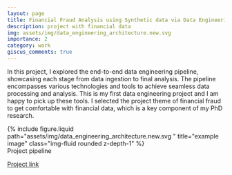 ```yaml
---
layout: page
title: Financial Fraud Analysis using Synthetic data via Data Engineering.
description: project with financial data
img: assets/img/data_engineering_architecture.new.svg
importance: 2
category: work
giscus_comments: true
---
```


In this project, I explored the end-to-end data engineering pipeline, showcasing each stage from data ingestion to final analysis. The pipeline encompasses various technologies and tools to achieve seamless data processing and analysis. This is my first data engineering project and I am happy to pick up these tools. I selected the project theme of financial fraud to get comfortable with financial data, which is a key component of my PhD research.

<div class="row justify-content-sm-center">
    <div class="col-sm-8 mt-3 mt-md-0">
        {% include figure.liquid path="assets/img/data_engineering_architecture.new.svg " title="example image" class="img-fluid rounded z-depth-1" %}
    </div>
</div>
<div class="caption">
    Project pipeline
</div>

[Project link](https://github.com/peter716/data_engineering_credit_fraud_project)

